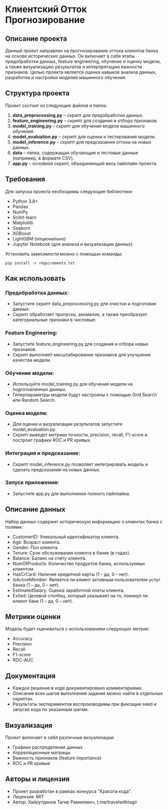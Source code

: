 # Клиентский Отток Прогнозирование

## Описание проекта

Данный проект направлен на прогнозирование оттока клиентов банка на основе исторических данных. Он включает в себя этапы предобработки данных, feature engineering, обучение и оценку модели, а также визуализацию результатов и интерпретацию важности признаков. Целью проекта является оценка навыков анализа данных, разработки и настройки моделей машинного обучения.

## Структура проекта

Проект состоит из следующих файлов и папок:

1. **data_preprocessing.py** – скрипт для предобработки данных.
2. **feature_engineering.py** – скрипт для создания и отбора признаков.
3. **model_training.py** – скрипт для обучения модели машинного обучения.
4. **model_evaluation.py** – скрипт для оценки и тестирования модели.
5. **model_inference.py** – скрипт для предсказания оттока на новых данных.
6. **data** – папка, содержащая обучающие и тестовые данные (например, в формате CSV).
7. **app.py** – основной скрипт, объединяющий весь пайплайн проекта.

## Требования

Для запуска проекта необходимы следующие библиотеки:

- Python 3.8+
- Pandas
- NumPy
- Scikit-learn
- Matplotlib
- Seaborn
- XGBoost
- LightGBM (опционально)
- Jupyter Notebook (для анализа и визуализации данных)

Установить зависимости можно с помощью команды:

```pip install -r requirements.txt```

## Как использовать
### Предобработка данных:

- Запустите скрипт data_preprocessing.py для очистки и подготовки данных.
- Скрипт обработает пропуски, аномалии, а также преобразует категориальные признаки в числовые.

### Feature Engineering:

- Запустите feature_engineering.py для создания и отбора новых признаков.
- Скрипт выполняет масштабирование признаков для улучшения качества модели.

### Обучение модели:

- Используйте model_training.py для обучения модели на подготовленных данных.
- Гиперпараметры модели будут настроены с помощью Grid Search или Random Search.

### Оценка модели:

- Для оценки и визуализации результатов запустите model_evaluation.py.
- Скрипт выведет метрики точности, precision, recall, F1-score и построит графики ROC и PR кривых.

### Интеграция и предсказание:

- Скрипт model_inference.py позволяет интегрировать модель и сделать предсказания на новых данных.

### Запуск приложения:

- Запустите app.py для выполнения полного пайплайна.

## Описание данных
Набор данных содержит историческую информацию о клиентах банка с полями:

- CustomerID: Уникальный идентификатор клиента.
- Age: Возраст клиента.
- Gender: Пол клиента.
- Tenure: Срок обслуживания клиента в банке (в годах).
- Balance: Баланс на счету клиента.
- NumOfProducts: Количество продуктов банка, используемых клиентом.
- HasCrCard: Наличие кредитной карты (1 – да, 0 – нет).
- IsActiveMember: Является ли клиент активным пользователем услуг банка (1 – да, 0 – нет).
- EstimatedSalary: Оценка заработной платы клиента.
- Exited: Целевой столбец, который указывает на то, покинул ли клиент банк (1 – да, 0 – нет).

## Метрики оценки
Модель будет оцениваться с использованием следующих метрик:

- Accuracy
- Precision
- Recall
- F1-score
- ROC-AUC

## Документация
- Каждое решение в коде документировано комментариями.
- Описание всех шагов выполнения задания можно найти в отдельных скриптах.
- Результаты экспериментов воспроизводимы при фиксации seed и запуске кода по указанным шагам.

## Визуализация
Проект включает в себя различные визуализации:

- Графики распределения данных
- Корреляционные матрицы
- Важность признаков (feature importance)
- ROC и PR кривые

## Авторы и лицензия
- Проект разработан в рамках конкурса "Красота кода".
- Лицензия: MIT
- Автор: Хайрутдинов Тагир Рамилевич, t.me/travelwithtagir